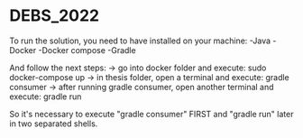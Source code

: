 # DEBS_2022

To run the solution, you need to have installed on your machine:
-Java
-Docker
-Docker compose
-Gradle

And follow the next steps:
-> go into docker folder and execute: sudo docker-compose up
-> in thesis folder, open a terminal and execute: gradle consumer
-> after running gradle consumer, open another terminal and execute: gradle run 

So it's necessary to execute "gradle consumer" FIRST and "gradle run" later in two separated shells.
